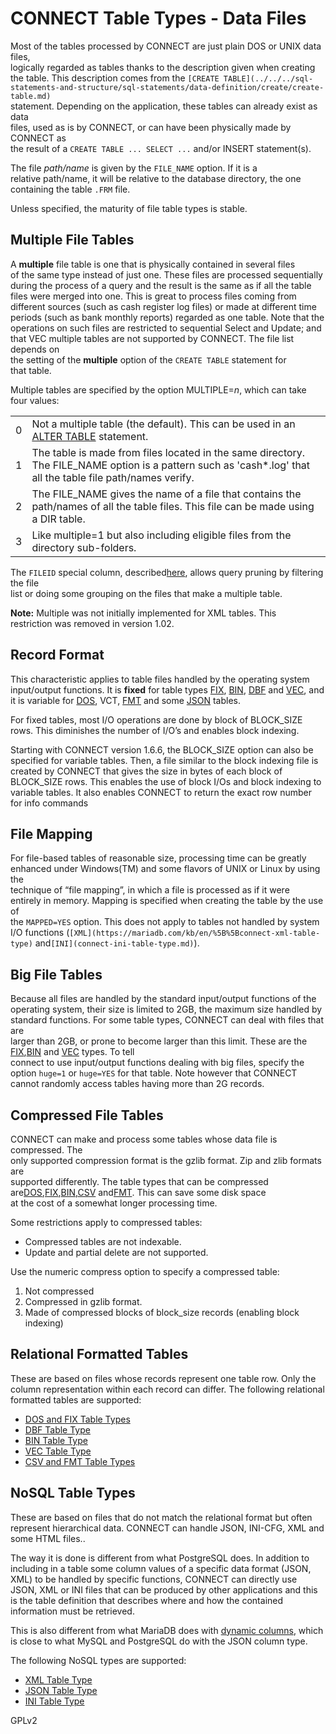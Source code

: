 # CONNECT Table Types - Data Files

Most of the tables processed by CONNECT are just plain DOS or UNIX data files,\
logically regarded as tables thanks to the description given when creating\
the table. This description comes from the `[CREATE TABLE](../../../sql-statements-and-structure/sql-statements/data-definition/create/create-table.md)`\
statement. Depending on the application, these tables can already exist as data\
files, used as is by CONNECT, or can have been physically made by CONNECT as\
the result of a `CREATE TABLE ... SELECT ...` and/or INSERT statement(s).

The file _path/name_ is given by the `FILE_NAME` option. If it is a\
relative path/name, it will be relative to the database directory, the one\
containing the table `.FRM` file.

Unless specified, the maturity of file table types is stable.

## Multiple File Tables

A **multiple** file table is one that is physically contained in several files\
of the same type instead of just one. These files are processed sequentially\
during the process of a query and the result is the same as if all the table\
files were merged into one. This is great to process files coming from\
different sources (such as cash register log files) or made at different time\
periods (such as bank monthly reports) regarded as one table. Note that the\
operations on such files are restricted to sequential Select and Update; and\
that VEC multiple tables are not supported by CONNECT. The file list depends on\
the setting of the **multiple** option of the `CREATE TABLE` statement for\
that table.

Multiple tables are specified by the option MULTIPLE=_n_, which can take\
four values:

|   |                                                                                                                                                                |
| - | -------------------------------------------------------------------------------------------------------------------------------------------------------------- |
| 0 | Not a multiple table (the default). This can be used in an [ALTER TABLE](../../../sql-statements/data-definition/alter/alter-table.md) statement.              |
| 1 | The table is made from files located in the same directory. The FILE\_NAME option is a pattern such as 'cash\*.log' that all the table file path/names verify. |
| 2 | The FILE\_NAME gives the name of a file that contains the path/names of all the table files. This file can be made using a DIR table.                          |
| 3 | Like multiple=1 but also including eligible files from the directory sub-folders.                                                                              |

The `FILEID` special column, described[here](../using-connect/using-connect-virtual-and-special-columns.md), allows query pruning by filtering the file\
list or doing some grouping on the files that make a multiple table.

**Note:** Multiple was not initially implemented for XML tables. This\
restriction was removed in version 1.02.

## Record Format

This characteristic applies to table files handled by the operating system input/output functions. It is **fixed** for table types [FIX](connect-dos-and-fix-table-types.md), [BIN](connect-bin-table-type.md), [DBF](connect-dbf-table-type.md) and [VEC](connect-vec-table-type.md), and it is variable for [DOS](connect-dos-and-fix-table-types.md), VCT, [FMT](connect-csv-and-fmt-table-types.md) and some [JSON](connect-json-table-type.md) tables.

For fixed tables, most I/O operations are done by block of BLOCK\_SIZE rows. This diminishes the number of I/O’s and enables block indexing.

Starting with CONNECT version 1.6.6, the BLOCK\_SIZE option can also be specified for variable tables. Then, a file similar to the block indexing file is created by CONNECT that gives the size in bytes of each block of BLOCK\_SIZE rows. This enables the use of block I/Os and block indexing to variable tables. It also enables CONNECT to return the exact row number for info commands

## File Mapping

For file-based tables of reasonable size, processing time can be greatly\
enhanced under Windows(TM) and some flavors of UNIX or Linux by using the\
technique of “file mapping”, in which a file is processed as if it were\
entirely in memory. Mapping is specified when creating the table by the use of\
the `MAPPED=YES` option. This does not apply to tables not handled by system\
I/O functions (`[XML](https://mariadb.com/kb/en/%5B%5Bconnect-xml-table-type)` and`[INI](connect-ini-table-type.md)`).

## Big File Tables

Because all files are handled by the standard input/output functions of the\
operating system, their size is limited to 2GB, the maximum size handled by\
standard functions. For some table types, CONNECT can deal with files that are\
larger than 2GB, or prone to become larger than this limit. These are the [FIX](connect-dos-and-fix-table-types.md),[BIN](connect-bin-table-type.md) and [VEC](connect-vec-table-type.md) types. To tell\
connect to use input/output functions dealing with big files, specify the\
option `huge=1` or `huge=YES` for that table. Note however that CONNECT\
cannot randomly access tables having more than 2G records.

## Compressed File Tables

CONNECT can make and process some tables whose data file is compressed. The\
only supported compression format is the gzlib format. Zip and zlib formats are\
supported differently. The table types that can be compressed are[DOS](connect-dos-and-fix-table-types.md),[FIX](https://mariadb.com/kb/en/connect-dos-and-fix-table-typess),[BIN](connect-bin-table-type.md),[CSV](connect-csv-and-fmt-table-types.md) and[FMT](connect-csv-and-fmt-table-types.md). This can save some disk space\
at the cost of a somewhat longer processing time.

Some restrictions apply to compressed tables:

* Compressed tables are not indexable.
* Update and partial delete are not supported.

Use the numeric compress option to specify a compressed table:

1. Not compressed
2. Compressed in gzlib format.
3. Made of compressed blocks of block\_size records (enabling block indexing)

## Relational Formatted Tables

These are based on files whose records represent one table row. Only the column representation within each record can differ. The following relational formatted tables are supported:

* [DOS and FIX Table Types](connect-dos-and-fix-table-types.md)
* [DBF Table Type](connect-dbf-table-type.md)
* [BIN Table Type](connect-bin-table-type.md)
* [VEC Table Type](connect-vec-table-type.md)
* [CSV and FMT Table Types](connect-csv-and-fmt-table-types.md)

## NoSQL Table Types

These are based on files that do not match the relational format but often represent hierarchical data. CONNECT can handle JSON, INI-CFG, XML and some HTML files..

The way it is done is different from what PostgreSQL does. In addition to including in a table some column values of a specific data format (JSON, XML) to be handled by specific functions, CONNECT can directly use JSON, XML or INI files that can be produced by other applications and this is the table definition that describes where and how the contained information must be retrieved.

This is also different from what MariaDB does with [dynamic columns](../../../sql-statements-and-structure/nosql/dynamic-columns.md), which is close to what MySQL and PostgreSQL do with the JSON column type.

The following NoSQL types are supported:

* [XML Table Type](connect-xml-table-type.md)
* [JSON Table Type](connect-json-table-type.md)
* [INI Table Type](connect-ini-table-type.md)

GPLv2
